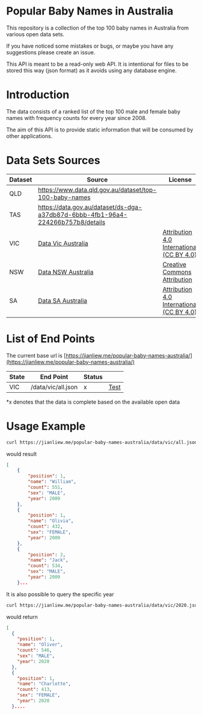 # Popular Baby Names in Australia

This repository is a collection of the top 100 baby names in Australia from various open data sets.

If you have noticed some mistakes or bugs, or maybe you have any suggestions please create an issue.

This API is meant to be a read-only web API. It is intentional for files to be stored this way (json format) as it avoids using any database engine.

# Introduction

The data consists of a ranked list of the top 100 male and female baby names with frequency counts for every year since 2008. 

The aim of this API is to provide static information that will be consumed by other applications.

# Data Sets Sources

| Dataset | Source                                                                                  | License                                                                                   |
| ------- | --------------------------------------------------------------------------------------- | ----------------------------------------------------------------------------------------- |
| QLD     | https://www.data.qld.gov.au/dataset/top-100-baby-names                                  |                                                                                           |
| TAS     | https://data.gov.au/dataset/ds-dga-a37db87d-6bbb-4fb1-96a4-224266b757b8/details         |                                                                                           |
| VIC     | [Data Vic Australia](https://discover.data.vic.gov.au/dataset/popular-baby-names-api  ) | [Attribution 4.0 International (CC BY 4.0)](https://creativecommons.org/licenses/by/4.0/) |
| NSW     | [Data NSW Australia](https://data.nsw.gov.au/data/dataset/popular-baby-names)           | [Creative Commons Attribution](https://opendefinition.org/licenses/cc-by/)                |
| SA      | [Data SA Australia](https://data.sa.gov.au/data/dataset/popular-baby-names)             | [Attribution 4.0 International (CC BY 4.0)](https://creativecommons.org/licenses/by/4.0/) |


# List of End Points

The current base url is [https://jianliew.me/popular-baby-names-australia/](https://jianliew.me/popular-baby-names-australia/)

| State | End Point          | Status |                                                                            |
| ----- | ------------------ | ------ | -------------------------------------------------------------------------- |
| VIC   | /data/vic/all.json | x      | [Test](https://jianliew.me/popular-baby-names-australia/data/vic/all.json) |

*x denotes that the data is complete based on the available open data

# Usage Example

```bash
curl https://jianliew.me/popular-baby-names-australia/data/vic/all.json
```

would result

```json
[
    {
        "position": 1,
        "name": "William",
        "count": 551,
        "sex": "MALE",
        "year": 2009
    },
    {
        "position": 1,
        "name": "Olivia",
        "count": 432,
        "sex": "FEMALE",
        "year": 2009
    },
    {
        "position": 2,
        "name": "Jack",
        "count": 534,
        "sex": "MALE",
        "year": 2009
    }...
```

It is also possible to query the specific year

```bash
curl https://jianliew.me/popular-baby-names-australia/data/vic/2020.json
```

would return 

```json
[
  {
    "position": 1,
    "name": "Oliver",
    "count": 546,
    "sex": "MALE",
    "year": 2020
  },
  {
    "position": 1,
    "name": "Charlotte",
    "count": 413,
    "sex": "FEMALE",
    "year": 2020
  }....
```
